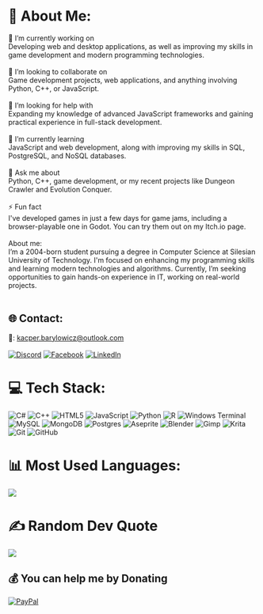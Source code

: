 
# 💫 About Me:
🔭 I’m currently working on<br>Developing web and desktop applications, as well as improving my skills in game development and modern programming technologies.<br><br>👯 I’m looking to collaborate on<br>Game development projects, web applications, and anything involving Python, C++, or JavaScript.<br><br>🤝 I’m looking for help with<br>Expanding my knowledge of advanced JavaScript frameworks and gaining practical experience in full-stack development.<br><br>🌱 I’m currently learning<br>JavaScript and web development, along with improving my skills in SQL, PostgreSQL, and NoSQL databases.<br><br>💬 Ask me about<br>Python, C++, game development, or my recent projects like Dungeon Crawler and Evolution Conquer.<br><br>⚡ Fun fact<br>I've developed games in just a few days for game jams, including a browser-playable one in Godot. You can try them out on my Itch.io page.<br><br>About me:<br>I’m a 2004-born student pursuing a degree in Computer Science at Silesian University of Technology. I'm focused on enhancing my programming skills and learning modern technologies and algorithms. Currently, I’m seeking opportunities to gain hands-on experience in IT, working on real-world projects.<br><br>


## 🌐 Contact:
📧: kacper.barylowicz@outlook.com
</br></br>
[![Discord](https://img.shields.io/badge/Discord-%237289DA.svg?logo=discord&logoColor=white)](https://discord.gg/Htk2nmbRRK) [![Facebook](https://img.shields.io/badge/Facebook-%231877F2.svg?logo=Facebook&logoColor=white)](https://www.facebook.com/profile.php?id=100015409208714)  [![LinkedIn](https://img.shields.io/badge/LinkedIn-%230077B5.svg?logo=linkedin&logoColor=white)](https://www.linkedin.com/in/kacperbarylowicz/) 

# 💻 Tech Stack:
![C#](https://img.shields.io/badge/c%23-%23239120.svg?style=for-the-badge&logo=csharp&logoColor=white) ![C++](https://img.shields.io/badge/c++-%2300599C.svg?style=for-the-badge&logo=c%2B%2B&logoColor=white) ![HTML5](https://img.shields.io/badge/html5-%23E34F26.svg?style=for-the-badge&logo=html5&logoColor=white) ![JavaScript](https://img.shields.io/badge/javascript-%23323330.svg?style=for-the-badge&logo=javascript&logoColor=%23F7DF1E) ![Python](https://img.shields.io/badge/python-3670A0?style=for-the-badge&logo=python&logoColor=ffdd54) ![R](https://img.shields.io/badge/r-%23276DC3.svg?style=for-the-badge&logo=r&logoColor=white) ![Windows Terminal](https://img.shields.io/badge/Windows%20Terminal-%234D4D4D.svg?style=for-the-badge&logo=windows-terminal&logoColor=white) ![MySQL](https://img.shields.io/badge/mysql-4479A1.svg?style=for-the-badge&logo=mysql&logoColor=white) ![MongoDB](https://img.shields.io/badge/MongoDB-%234ea94b.svg?style=for-the-badge&logo=mongodb&logoColor=white) ![Postgres](https://img.shields.io/badge/postgres-%23316192.svg?style=for-the-badge&logo=postgresql&logoColor=white) ![Aseprite](https://img.shields.io/badge/Aseprite-FFFFFF?style=for-the-badge&logo=Aseprite&logoColor=#7D929E) ![Blender](https://img.shields.io/badge/blender-%23F5792A.svg?style=for-the-badge&logo=blender&logoColor=white) ![Gimp](https://img.shields.io/badge/Gimp-657D8B?style=for-the-badge&logo=gimp&logoColor=FFFFFF) ![Krita](https://img.shields.io/badge/Krita-203759?style=for-the-badge&logo=krita&logoColor=EEF37B) ![Git](https://img.shields.io/badge/git-%23F05033.svg?style=for-the-badge&logo=git&logoColor=white) ![GitHub](https://img.shields.io/badge/github-%23121011.svg?style=for-the-badge&logo=github&logoColor=white)
# 📊 Most Used Languages:

![](https://github-readme-stats.vercel.app/api/top-langs/?username=malybaryl&theme=ocean_dark&hide_border=false&include_all_commits=false&count_private=false&layout=compact)

# ✍️ Random Dev Quote
![](https://quotes-github-readme.vercel.app/api?type=horizontal&theme=radical)





  ## 💰 You can help me by Donating
  [![PayPal](https://img.shields.io/badge/PayPal-00457C?style=for-the-badge&logo=paypal&logoColor=white)](https://paypal.me/kacperbarylowicz) 

  
<!-- Proudly created with GPRM ( https://gprm.itsvg.in ) -->
